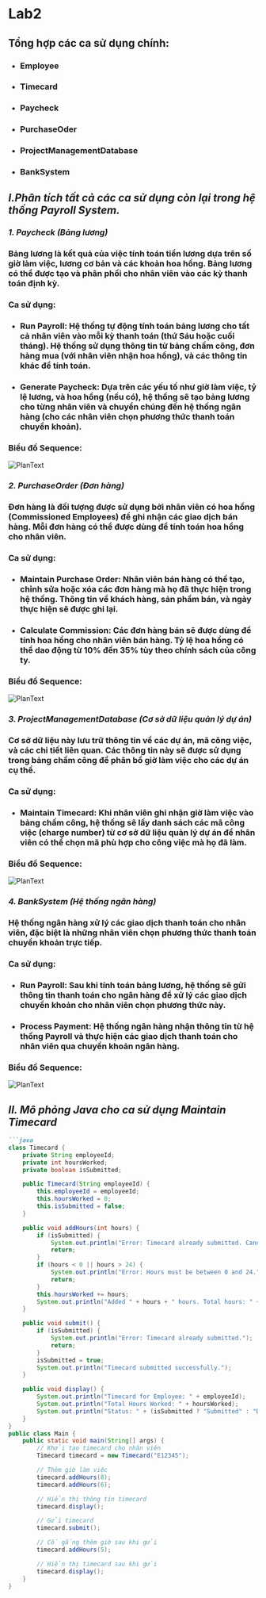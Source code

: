 # Lab2 
## Tổng hợp các ca sử dụng chính:
- ### Employee
- ### Timecard
- ### Paycheck
- ### PurchaseOder
- ### ProjectManagementDatabase
- ### BankSystem
## *I.Phân tích tất cả các ca sử dụng còn lại trong hệ thống Payroll System.*
### *1. Paycheck (Bảng lương)*
### Bảng lương là kết quả của việc tính toán tiền lương dựa trên số giờ làm việc, lương cơ bản và các khoản hoa hồng. Bảng lương có thể được tạo và phân phối cho nhân viên vào các kỳ thanh toán định kỳ.
### Ca sử dụng:
- ### Run Payroll: Hệ thống tự động tính toán bảng lương cho tất cả nhân viên vào mỗi kỳ thanh toán (thứ Sáu hoặc cuối tháng). Hệ thống sử dụng thông tin từ bảng chấm công, đơn hàng mua (với nhân viên nhận hoa hồng), và các thông tin khác để tính toán.
- ### Generate Paycheck: Dựa trên các yếu tố như giờ làm việc, tỷ lệ lương, và hoa hồng (nếu có), hệ thống sẽ tạo bảng lương cho từng nhân viên và chuyển chúng đến hệ thống ngân hàng (cho các nhân viên chọn phương thức thanh toán chuyển khoản).
### Biểu đồ Sequence: 
![PlanText](https://www.planttext.com/api/plantuml/png/R94zJWD138NxEONBKEG2MwH9aA0YOYDHcrd3MfcVuF60zcmK78ahC9ja_nGwwytpzspFx_VFWTLH1JLzP0gMOCVuBkZXBGhiiRCjsQCnUnHbooSC2dMNbFn26erpyS2UB4gpT6QnBIPwaeR4c0jhlHcy5JoJ2jCdGPrVFQjICu66Ohsvz9tTMG8yn2m9Ng8SgHcPYwWPUD3X_91WrQ-wZTvpIXn32Rpt9nSxedHd5f2RtAaB7aF1UDHIJnDSprB15ftD3fN6Ky6g7zfrlG0m8vNCg-KcRkpzBsmOklnb6xycxuuKsINp1m00__y30000)
### *2. PurchaseOrder (Đơn hàng)*
### Đơn hàng là đối tượng được sử dụng bởi nhân viên có hoa hồng (Commissioned Employees) để ghi nhận các giao dịch bán hàng. Mỗi đơn hàng có thể được dùng để tính toán hoa hồng cho nhân viên.
### Ca sử dụng:
- ### Maintain Purchase Order: Nhân viên bán hàng có thể tạo, chỉnh sửa hoặc xóa các đơn hàng mà họ đã thực hiện trong hệ thống. Thông tin về khách hàng, sản phẩm bán, và ngày thực hiện sẽ được ghi lại.
- ### Calculate Commission: Các đơn hàng bán sẽ được dùng để tính hoa hồng cho nhân viên bán hàng. Tỷ lệ hoa hồng có thể dao động từ 10% đến 35% tùy theo chính sách của công ty.
### Biểu đồ Sequence: 
![PlanText](https://www.planttext.com/api/plantuml/png/f8wz3S8m44PxJt4Bi40AceIQI841JlO5Jl8VPoSIir4m4Yk055Caf03Hl_Uzxt6x7pXRgg2Zoq1U4pIC9q47VH1e1z5dJ0HxCIHAjIYPDKVq6UhW7AV4mPFPkMZ3bMW6lENYhl6RxGoge1R2JClk3FfmEXmB20rbP9kMmbhwrGg-Pt55dShcov_7Q7x-MPo_dquxHZq1003__mC0)
### *3. ProjectManagementDatabase (Cơ sở dữ liệu quản lý dự án)*
### Cơ sở dữ liệu này lưu trữ thông tin về các dự án, mã công việc, và các chi tiết liên quan. Các thông tin này sẽ được sử dụng trong bảng chấm công để phân bổ giờ làm việc cho các dự án cụ thể.
### Ca sử dụng:
- ### Maintain Timecard: Khi nhân viên ghi nhận giờ làm việc vào bảng chấm công, hệ thống sẽ lấy danh sách các mã công việc (charge number) từ cơ sở dữ liệu quản lý dự án để nhân viên có thể chọn mã phù hợp cho công việc mà họ đã làm.
### Biểu đồ Sequence: 
![PlanText](https://www.planttext.com/api/plantuml/png/V8p13O9G40NlLB4Dq0074YDN3L4QU7oVk8R_qMMXEG-MP0ic9XoCmUjaPbwFPwFUiv0ZxnDJe5IApX3bF9ZKDbmPV8U4Zf79ApXQZCoo6kOQz8RaqcXaW9s-u9zsyVDoLIhaG3VbJDbUO1rbFyMMDcQhILuktqyyMPBD3EtHzZ-JDm000F__0m00)
### *4. BankSystem (Hệ thống ngân hàng)*
### Hệ thống ngân hàng xử lý các giao dịch thanh toán cho nhân viên, đặc biệt là những nhân viên chọn phương thức thanh toán chuyển khoản trực tiếp.
### Ca sử dụng:
- ### Run Payroll: Sau khi tính toán bảng lương, hệ thống sẽ gửi thông tin thanh toán cho ngân hàng để xử lý các giao dịch chuyển khoản cho nhân viên chọn phương thức này.
- ### Process Payment: Hệ thống ngân hàng nhận thông tin từ hệ thống Payroll và thực hiện các giao dịch thanh toán cho nhân viên qua chuyển khoản ngân hàng.
### Biểu đồ Sequence: 
![PlanText](https://www.planttext.com/api/plantuml/png/X90x3i9034JxdC8b58YU8X8G2WgaY701Asl0Odzi7AISZO8ZSGMoV490I5Ih7StORtmzNpOicYPGqB4cMn9aZBk01hOkm0pjeMWg8PCaEGRXaZrQWONnsZL47-BJs9Vw-LTcb3wKk59JAP1ZOwWrhqZsJi4Wun3bZBohM60CAsJTFZcNXzeFaqTybBu6Jc0TsIk1gL8ix2ngMDgMts3ymI1M-Pmw_86J1tTYHNVeVhvR-6uJsQtgoFykUoVxs7DdjnnCDwOWgVsFUj--vw5QUt83003__mC0)
## *II. Mô phỏng Java cho ca sử dụng Maintain Timecard*
```markdown
```java
class Timecard {
    private String employeeId;
    private int hoursWorked;
    private boolean isSubmitted;

    public Timecard(String employeeId) {
        this.employeeId = employeeId;
        this.hoursWorked = 0;
        this.isSubmitted = false;
    }

    public void addHours(int hours) {
        if (isSubmitted) {
            System.out.println("Error: Timecard already submitted. Cannot add hours.");
            return;
        }
        if (hours < 0 || hours > 24) {
            System.out.println("Error: Hours must be between 0 and 24.");
            return;
        }
        this.hoursWorked += hours;
        System.out.println("Added " + hours + " hours. Total hours: " + this.hoursWorked);
    }

    public void submit() {
        if (isSubmitted) {
            System.out.println("Error: Timecard already submitted.");
            return;
        }
        isSubmitted = true;
        System.out.println("Timecard submitted successfully.");
    }

    public void display() {
        System.out.println("Timecard for Employee: " + employeeId);
        System.out.println("Total Hours Worked: " + hoursWorked);
        System.out.println("Status: " + (isSubmitted ? "Submitted" : "Draft"));
    }
}
public class Main {
    public static void main(String[] args) {
        // Khởi tạo timecard cho nhân viên
        Timecard timecard = new Timecard("E12345");

        // Thêm giờ làm việc
        timecard.addHours(8);
        timecard.addHours(6);

        // Hiển thị thông tin timecard
        timecard.display();

        // Gửi timecard
        timecard.submit();

        // Cố gắng thêm giờ sau khi gửi
        timecard.addHours(5);

        // Hiển thị timecard sau khi gửi
        timecard.display();
    }
}
